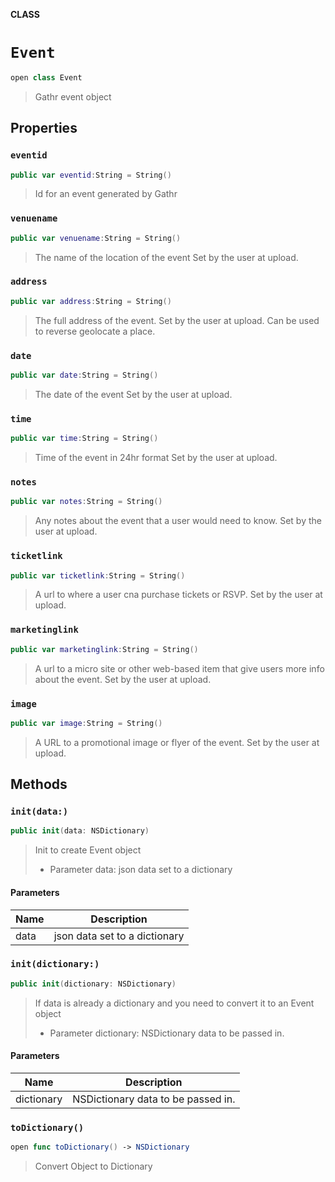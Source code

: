 **CLASS**

# `Event`

```swift
open class Event
```

> Gathr event object

## Properties
### `eventid`

```swift
public var eventid:String = String()
```

> Id for an event generated by  Gathr

### `venuename`

```swift
public var venuename:String = String()
```

> The name of the location of the event Set by the user at upload.

### `address`

```swift
public var address:String = String()
```

> The full address of the event. Set by the user at upload. Can be used to reverse geolocate a place.

### `date`

```swift
public var date:String = String()
```

> The date of the event Set by the user at upload.

### `time`

```swift
public var time:String = String()
```

> Time of the event in 24hr format Set by the user at upload.

### `notes`

```swift
public var notes:String = String()
```

> Any notes about the event that a user would need to know.  Set by the user at upload.

### `ticketlink`

```swift
public var ticketlink:String = String()
```

> A url to where a user cna purchase tickets or RSVP. Set by the user at upload.

### `marketinglink`

```swift
public var marketinglink:String = String()
```

> A url to a micro site or other web-based item that give users more info about the event. Set by the user at upload.

### `image`

```swift
public var image:String = String()
```

> A URL to a promotional image or flyer of the event. Set by the user at upload.

## Methods
### `init(data:)`

```swift
public init(data: NSDictionary)
```

> Init to create Event object
>  - Parameter data: json data set to a dictionary

#### Parameters

| Name | Description |
| ---- | ----------- |
| data | json data set to a dictionary |

### `init(dictionary:)`

```swift
public init(dictionary: NSDictionary)
```

> If data is already a dictionary and you need to convert it to an Event object
> - Parameter dictionary: NSDictionary data to be passed in.

#### Parameters

| Name | Description |
| ---- | ----------- |
| dictionary | NSDictionary data to be passed in. |

### `toDictionary()`

```swift
open func toDictionary() -> NSDictionary
```

> Convert Object to Dictionary
